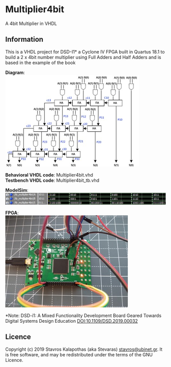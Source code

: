# Multiplier4bit

A 4bit Multiplier in VHDL 

## Information

This is a VHDL project for DSD-I1* a Cyclone IV FPGA built in Quartus 18.1 to build a 2 x 4bit number multiplier using Full Adders and Half Adders and is based in the example of the book 

**Diagram**:  
![Diagram](./Multiplier4bit.jpg)

**Behavioral VHDL code**: Multiplier4bit.vhd  
**Testbench VHDL code**: Multiplier4bit_tb.vhd  

**ModelSim**:  
![ModelSim](./Multiplier4bit_modelsim.jpg)

**FPGA**:  
![FPGA](./Multiplier4bit_fpga.jpg)

*Note: DSD-i1: A Mixed Functionality Development Board Geared Towards Digital Systems Design Education [DOI:10.1109/DSD.2019.00032](https://www.researchgate.net/deref/http%3A%2F%2Fdx.doi.org%2F10.1109%2FDSD.2019.00032?_sg%5B0%5D=v-cnN-1Q246lx6ZElyyd_L2GLjVH2cDblXKnupqF6zBTWGsRmigTw_ho2UEIExompd-pfg1aXKe2HxtKhm8yTj_qKA.RFCrYuolSv1xRRtksL0NU8xa-sfrV6ZTsQm8Z6Ge2xh6ypvMKM0sHAtBECzdcRJoFOjJpYWyh5DrIrnMCZrsYA)

## Licence

Copyright (c) 2019 Stavros Kalapothas (aka Stevaras) <stavros@ubinet.gr>.
It is free software, and may be redistributed under the terms of the GNU Licence.